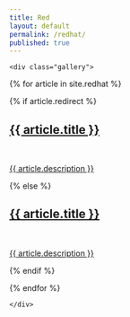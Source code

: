 ```yaml
---
title: Red
layout: default
permalink: /redhat/
published: true
---
```


<div class="ProjectContainer">

    <div class="gallery">

{% for article in site.redhat %}

{% if article.redirect %}

  <div class="projectTile">
          <a href="{{ article.redirect }}" target="_blank">
          <span>
              <h2>{{ article.title }}</h2>
              <br/>
              <p>{{ article.description }}</p>
          </span>
          </a>
  </div>

{% else %}

  <div class="projectTile">
          <a href="{{ article.url | prepend: site.baseurl | prepend: site.url }}">
          <span>
              <h2>{{ article.title }}</h2>
              <br/>
              <p>{{ article.description }}</p>
          </span>
          </a>
  </div>

{% endif %}

{% endfor %}

    </div>

</div>
